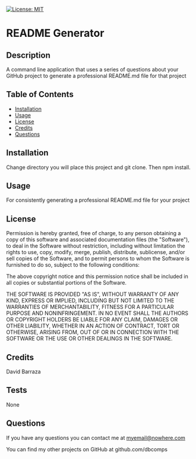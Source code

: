 [![License: MIT](https://img.shields.io/badge/License-MIT-yellow.svg)](https://opensource.org/licenses/MIT)
# README Generator

## Description

A command line application that uses a series of questions about your GitHub project to generate a professional README.md file for that project

## Table of Contents

- [Installation](#installation)
- [Usage](#usage)
- [License](#license)
- [Credits](#credits)
- [Questions](#questions)

## Installation
Change directory you will place this project and git clone. Then npm install. 

## Usage
For consistently generating a professional README.md file for your project

## License
Permission is hereby granted, free of charge, to any person obtaining a copy
of this software and associated documentation files (the "Software"), to deal
in the Software without restriction, including without limitation the rights
to use, copy, modify, merge, publish, distribute, sublicense, and/or sell
copies of the Software, and to permit persons to whom the Software is
furnished to do so, subject to the following conditions:

The above copyright notice and this permission notice shall be included in all
copies or substantial portions of the Software.

THE SOFTWARE IS PROVIDED "AS IS", WITHOUT WARRANTY OF ANY KIND, EXPRESS OR
IMPLIED, INCLUDING BUT NOT LIMITED TO THE WARRANTIES OF MERCHANTABILITY,
FITNESS FOR A PARTICULAR PURPOSE AND NONINFRINGEMENT. IN NO EVENT SHALL THE
AUTHORS OR COPYRIGHT HOLDERS BE LIABLE FOR ANY CLAIM, DAMAGES OR OTHER
LIABILITY, WHETHER IN AN ACTION OF CONTRACT, TORT OR OTHERWISE, ARISING FROM,
OUT OF OR IN CONNECTION WITH THE SOFTWARE OR THE USE OR OTHER DEALINGS IN THE
SOFTWARE.

## Credits
David Barraza

## Tests
None

## Questions
If you have any questions you can contact me at myemail@nowhere.com

You can find my other projects on GitHub at github.com/dbcomps


